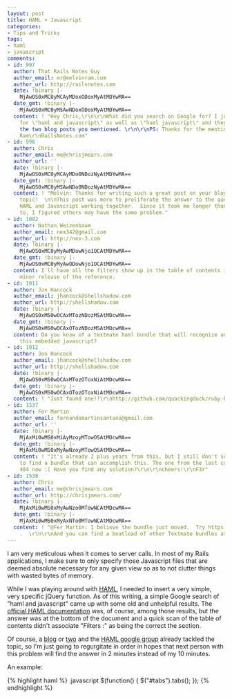 ```yaml
---
layout: post
title: HAML + Javascript
categories:
- Tips and Tricks
tags:
- haml
- javascript
comments:
- id: 997
  author: That Rails Notes Guy
  author_email: mr@melvinram.com
  author_url: http://railsnotes.com
  date: !binary |-
    MjAwOS0xMC0yMCAyMDoxODoxMyAtMDYwMA==
  date_gmt: !binary |-
    MjAwOS0xMC0yMSAwNDoxODoxMyAtMDYwMA==
  content: ! "Hey Chris,\r\n\r\nWhat did you search on Google for? I just did a search
    for \"haml and javascript\" as well as \"haml javascript\" and they both showed
    the two blog posts you mentioned. \r\n\r\nPS: Thanks for the mention.\r\n\r\nMelvin
    Ram\r\nRailsNotes.com"
- id: 998
  author: Chris
  author_email: me@chrisjmears.com
  author_url: ''
  date: !binary |-
    MjAwOS0xMC0yMCAyMDo0NDozNyAtMDYwMA==
  date_gmt: !binary |-
    MjAwOS0xMC0yMSAwNDo0NDozNyAtMDYwMA==
  content: ! "Melvin: Thanks for writing such a great post on your blog about the
    topic!  \n\nThis post was more to proliferate the answer to the question of getting
    HAML and Javascript working together.  Since it took me longer than I wanted it
    to, I figured others may have the same problem."
- id: 1002
  author: Nathan Weizenbaum
  author_email: nex342@gmail.com
  author_url: http://nex-3.com
  date: !binary |-
    MjAwOS0xMC0yMyAwMDowNjo1OCAtMDYwMA==
  date_gmt: !binary |-
    MjAwOS0xMC0yMyAwODowNjo1OCAtMDYwMA==
  content: I'll have all the filters show up in the table of contents in the next
    minor release of the reference.
- id: 1011
  author: Jon Hancock
  author_email: jhancock@shellshadow.com
  author_url: http://shellshadow.com
  date: !binary |-
    MjAwOS0xMS0wOCAxMTozNDozMSAtMDcwMA==
  date_gmt: !binary |-
    MjAwOS0xMS0wOCAxOTozNDozMSAtMDcwMA==
  content: Do you know of a textmate haml bundle that will recognize and syntax highlight
    this embedded javascript?
- id: 1012
  author: Jon Hancock
  author_email: jhancock@shellshadow.com
  author_url: http://shellshadow.com
  date: !binary |-
    MjAwOS0xMS0wOCAxMTozOToxNiAtMDcwMA==
  date_gmt: !binary |-
    MjAwOS0xMS0wOCAxOTozOToxNiAtMDcwMA==
  content: ! "Just found one!!\r\nhttp://github.com/quackingduck/ruby-haml.tmbundle"
- id: 1537
  author: Fer Martin
  author_email: fernandomartinsantana@gmail.com
  author_url: ''
  date: !binary |-
    MjAxMi0wMS0xMiAyMzoyMTowOSAtMDcwMA==
  date_gmt: !binary |-
    MjAxMi0wMS0xMyAwNzoyMTowOSAtMDcwMA==
  content: ! "It's already 2 plus years from this, but I still don't seem to be able
    to find a bundle that can accomplish this. The one from the last comment is a
    404 now :( Have you find any solution?\r\n\r\ncheers!\r\nF3r"
- id: 1538
  author: Chris
  author_email: me@chrisjmears.com
  author_url: http://chrisjmears.com/
  date: !binary |-
    MjAxMi0wMS0xMyAwNzo0MTowNCAtMDcwMA==
  date_gmt: !binary |-
    MjAxMi0wMS0xMyAxNTo0MTowNCAtMDcwMA==
  content: ! "@Fer Martin: I believe the bundle just moved.  Try https://github.com/textmate/ruby-haml.tmbundle
    .  \r\n\r\nAnd you can find a boatload of other Textmate bundles at https://github.com/textmate/"
---
```

I am very meticulous when it comes to server calls. In most of my Rails applications, I make sure to only specify those Javascript files that are deemed absolute necessary for any given view so as to not clutter things with wasted bytes of memory.


While I was playing around with [HAML](http://haml-lang.com/), I needed to insert a very simple, very specific jQuery function.  As of this writing, a simple Google search of "haml and javascript" came up with some old and unhelpful results. The [official HAML documentation](http://haml-lang.com/docs/yardoc/HAML_REFERENCE.md.html) was, of course, among those results, but the answer was at the bottom of the document and a quick scan of the table of contents didn't associate "Filters :" as being the correct the section.


Of course, a [blog](http://www.red91.com/2009/02/08/inline-javascript-in-haml) or [two](http://railsnotes.com/474-javascript-haml/) and the [HAML google group](http://groups.google.com/group/haml/msg/5cfa940aa0333440) already tackled the topic, so I'm just going to regurgitate in order in hopes that next person with this problem will find the answer in 2 minutes instead of my 10 minutes.


An example:


{% highlight haml %}
:javascript
  $(function() {
    $("#tabs").tabs();
  });
{% endhighlight %}
